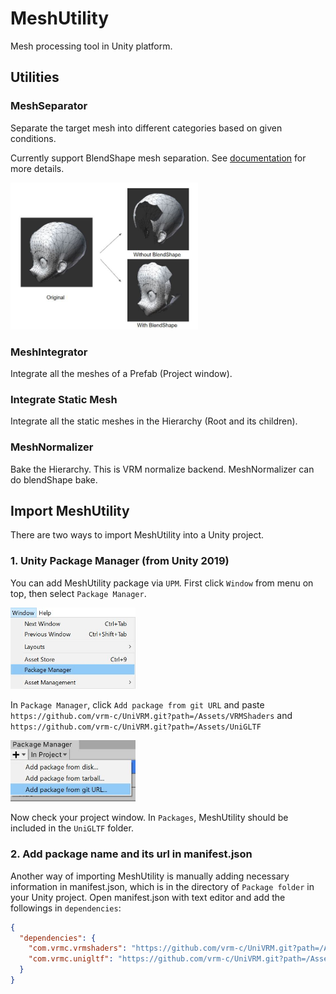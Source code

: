 # MeshUtility

Mesh processing tool in Unity platform.

## Utilities

### MeshSeparator

Separate the target mesh into different categories based on given conditions.

Currently support BlendShape mesh separation. See [documentation](Documentation/notes/MeshSeparator.md) for more details.

<img src="Documentation/images/blendshape_separator.jpg" width="300">

### MeshIntegrator

Integrate all the meshes of a Prefab (Project window).

### Integrate Static Mesh

Integrate all the static meshes in the Hierarchy (Root and its children).

### MeshNormalizer

Bake the Hierarchy. This is VRM normalize backend.
MeshNormalizer can do blendShape bake.

## Import MeshUtility

There are two ways to import MeshUtility into a Unity project.

### 1. Unity Package Manager (from Unity 2019)

You can add MeshUtility package via `UPM`. First click `Window` from menu on top, then select `Package Manager`.

<img src="Documentation/images/installation_1.jpg" width="200">

In `Package Manager`, click `Add package from git URL` and paste `https://github.com/vrm-c/UniVRM.git?path=/Assets/VRMShaders` and `https://github.com/vrm-c/UniVRM.git?path=/Assets/UniGLTF`

<img src="Documentation/images/installation_2.jpg" width="200">

Now check your project window. In `Packages`, MeshUtility should be included in the `UniGLTF` folder.

### 2. Add package name and its url in manifest.json

Another way of importing MeshUtility is manually adding necessary information in manifest.json, which is in the directory of `Package folder` in your Unity project. Open manifest.json with text editor and add the followings in `dependencies`:

```json
{
  "dependencies": {
    "com.vrmc.vrmshaders": "https://github.com/vrm-c/UniVRM.git?path=/Assets/VRMShaders",
    "com.vrmc.unigltf": "https://github.com/vrm-c/UniVRM.git?path=/Assets/UniGLTF",
  }
}
```
